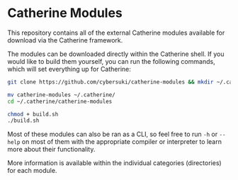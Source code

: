# Catherine Modules

This repository contains all of the external Catherine modules available for download via the Catherine framework.

The modules can be downloaded directly within the Catherine shell. If you would like to build them yourself, you can run the following commands, which will set everything up for Catherine:
```bash
git clone https://github.com/cybersuki/catherine-modules && mkdir ~/.catherine
```

```bash
mv catherine-modules ~/.catherine/
cd ~/.catherine/catherine-modules
```

```bash
chmod + build.sh
./build.sh
```

Most of these modules can also be ran as a CLI, so feel free to run `-h` or `--help` on most of them with the appropriate compiler or interpreter to learn more about their functionality.

More information is available within the individual categories (directories) for each module.
